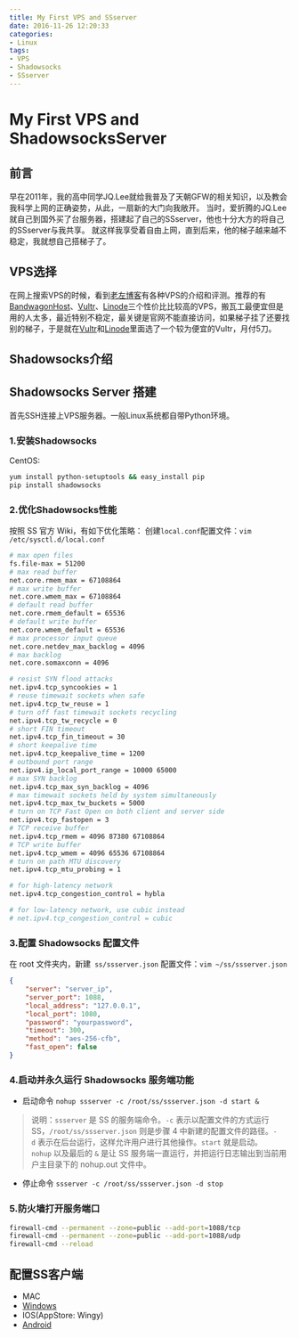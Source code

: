 ```yaml
---
title: My First VPS and SSserver
date: 2016-11-26 12:20:33
categories: 
- Linux
tags: 
- VPS
- Shadowsocks
- SSserver
---
```


# My First VPS and ShadowsocksServer

## 前言

早在2011年，我的高中同学JQ.Lee就给我普及了天朝GFW的相关知识，以及教会我科学上网的正确姿势，从此，一扇新的大门向我敞开。
当时，爱折腾的JQ.Lee就自己到国外买了台服务器，搭建起了自己的SSserver，他也十分大方的将自己的SSserver与我共享。
就这样我享受着自由上网，直到后来，他的梯子越来越不稳定，我就想自己搭梯子了。
## VPS选择
在网上搜索VPS的时候，看到[老左博客](http://www.laozuo.org/)有各种VPS的介绍和评测。推荐的有[BandwagonHost](https://bwh1.net/index.php)、[Vultr](https://www.vultr.com/)、[Linode](https://www.linode.com/)三个性价比比较高的VPS，搬瓦工最便宜但是用的人太多，最近特别不稳定，最关键是官网不能直接访问，如果梯子挂了还要找别的梯子，于是就在[Vultr](https://www.vultr.com/)和[Linode](https://www.linode.com/)里面选了一个较为便宜的Vultr，月付5刀。

## Shadowsocks介绍

## Shadowsocks Server 搭建

首先SSH连接上VPS服务器。一般Linux系统都自带Python环境。

### 1.安装Shadowsocks
CentOS:
```bash
yum install python-setuptools && easy_install pip  
pip install shadowsocks  
```
### 2.优化Shadowsocks性能
按照 SS 官方 Wiki，有如下优化策略：
创建` local.conf `配置文件：`vim /etc/sysctl.d/local.conf`
```bash
# max open files
fs.file-max = 51200  
# max read buffer
net.core.rmem_max = 67108864  
# max write buffer
net.core.wmem_max = 67108864  
# default read buffer
net.core.rmem_default = 65536  
# default write buffer
net.core.wmem_default = 65536  
# max processor input queue
net.core.netdev_max_backlog = 4096  
# max backlog
net.core.somaxconn = 4096

# resist SYN flood attacks
net.ipv4.tcp_syncookies = 1  
# reuse timewait sockets when safe
net.ipv4.tcp_tw_reuse = 1  
# turn off fast timewait sockets recycling
net.ipv4.tcp_tw_recycle = 0  
# short FIN timeout
net.ipv4.tcp_fin_timeout = 30  
# short keepalive time
net.ipv4.tcp_keepalive_time = 1200  
# outbound port range
net.ipv4.ip_local_port_range = 10000 65000  
# max SYN backlog
net.ipv4.tcp_max_syn_backlog = 4096  
# max timewait sockets held by system simultaneously
net.ipv4.tcp_max_tw_buckets = 5000  
# turn on TCP Fast Open on both client and server side
net.ipv4.tcp_fastopen = 3  
# TCP receive buffer
net.ipv4.tcp_rmem = 4096 87380 67108864  
# TCP write buffer
net.ipv4.tcp_wmem = 4096 65536 67108864  
# turn on path MTU discovery
net.ipv4.tcp_mtu_probing = 1

# for high-latency network
net.ipv4.tcp_congestion_control = hybla

# for low-latency network, use cubic instead
# net.ipv4.tcp_congestion_control = cubic
```
### 3.配置 Shadowsocks 配置文件
在 root 文件夹内，新建` ss/ssserver.json` 配置文件：`vim ~/ss/ssserver.json`
```json
{
    "server": "server_ip",
    "server_port": 1088,
    "local_address": "127.0.0.1",
    "local_port": 1080,
    "password": "yourpassword",
    "timeout": 300,
    "method": "aes-256-cfb",
    "fast_open": false
}
```
### 4.启动并永久运行 Shadowsocks 服务端功能

- 启动命令
  `nohup ssserver -c /root/ss/ssserver.json -d start &`
> 说明：`ssserver` 是 SS 的服务端命令。`-c` 表示以配置文件的方式运行 SS，`/root/ss/ssserver.json` 则是步骤 4 中新建的配置文件的路径。`-d` 表示在后台运行，这样允许用户进行其他操作。`start` 就是启动。`nohup` 以及最后的 `&` 是让 SS 服务端一直运行，并把运行日志输出到当前用户主目录下的 nohup.out 文件中。

- 停止命令
  `ssserver -c /root/ss/ssserver.json -d stop`

### 5.防火墙打开服务端口
```bash
firewall-cmd --permanent --zone=public --add-port=1088/tcp
firewall-cmd --permanent --zone=public --add-port=1088/udp
firewall-cmd --reload
```

## 配置SS客户端

- MAC
- [Windows](https://github.com/shadowsocks/shadowsocks-windows)
- IOS(AppStore: Wingy)
- [Android](https://github.com/shadowsocks/shadowsocks-android)


